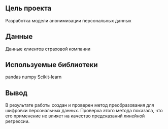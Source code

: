 ## Цель проекта
Разработка модели анонимизации персональных данных

## Данные
Данные клиентов страховой компании

## Используемые библиотеки
pandas numpy Scikit-learn

## Вывод
В результате работы создан и проверен метод преобразования для шифровки персональных данных. Проверка этого метода показала, что его применение не влияет на качество предсказаний линейной регрессии.